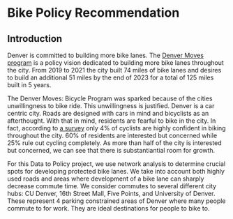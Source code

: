 # Bike Policy Recommendation

## Introduction

Denver is committed to building more bike lanes. The [Denver Moves program](https://www.denvergov.org/Government/Agencies-Departments-Offices/Agencies-Departments-Offices-Directory/Department-of-Transportation-and-Infrastructure/Programs-Services/Bicycles)
is a policy vision dedicated to building more bike lanes throughout the city. From 2019 to 2021 the city built 74 miles of bike lanes and desires to build
an additional 51 miles by the end of 2023 for a total of 125 miles built in 5 years. 

The Denver Moves: Bicycle Program was sparked because of the cities unwillingness to bike ride. This unwillingness is justified. Denver is a car centric city.
Roads are designed with cars in mind and bicyclists as an afterthought. With that in mind, residents are fearful to bike in the city. In fact, according to
[a survey](https://www.denvergov.org/Government/Agencies-Departments-Offices/Agencies-Departments-Offices-Directory/Department-of-Transportation-and-Infrastructure/Programs-Services/Bicycles)
only 4% of cyclists are highly confident in biking throughout the city. 60% of residents are interested but concerned while 25% rule out cycling completely.
As more than half of the city is interested but concerned, we can see that there is substantiantial room for growth. 

For this Data to Policy project, we use network analysis to determine crucial spots for developing protected bike lanes. We take into account both highly
used roads and areas where development of a bike lane can sharply decrease commute time. We consider commutes to several different city hubs: CU Denver, 
16th Street Mall, Five Points, and University of Denver. These represent 4 parking constrained areas of Denver where many people commute to for work. They
are ideal destinations for people to bike to. 
